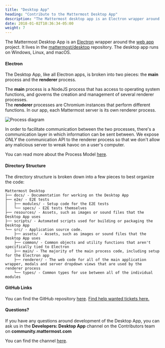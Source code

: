 ```yaml
---
title: "Desktop App"
heading: "Contribute to the Mattermost Desktop App"
description: "The Mattermost desktop app is an Electron wrapper around the web app project. It lives in the mattermost/desktop repository."
date: 2018-01-02T10:36:34-05:00
weight: 7
---
```


The Mattermost Desktop App is an [Electron](https://electronjs.org/) wrapper around the [web app](/contribute/webapp) project. It lives in the [mattermost/desktop](https://github.com/mattermost/desktop) repository. The desktop app runs on Windows, Linux, and macOS.

#### Electron
The Desktop App, like all Electron apps, is broken into two pieces: the **main** process and the **renderer** process.

The **main** process is a NodeJS process that has access to operating system functions, and governs the creation and management of several renderer processes.  
The **renderer** processes are Chromium instances that perform different functions. In our app, each Mattermost server is its own renderer process.

![Process diagram](/contribute/desktop/process-diagram.png)

In order to facilitate communication between the two processes, there's a communication layer in which information can be sent between. We expose *ONLY* the communication API to the renderer process so that we don't allow any malicious server to wreak havoc on a user's computer.

You can read more about the Process Model [here](https://www.electronjs.org/docs/latest/tutorial/process-model).

#### Directory Structure
The directory structure is broken down into a few pieces to best organize the code:

```
Mattermost Desktop
├── docs/ - Documentation for working on the Desktop App
├── e2e/ - E2E tests
│   ├── modules/ - Setup code for the E2E tests
│   └── specs/ - E2E tests themselves
├── resources/ - Assets, such as images or sound files that the Desktop App uses
├── scripts/ - Automated scripts used for building or packaging the Desktop App
└── src/ - Application source code.
    ├── assets/ - Assets, such as images or sound files that the Desktop App uses
    ├── common/ - Common objects and utility functions that aren't specifically tied to Electron
    ├── main/ - The majority of the main process code, including setup for the Electron app
    ├── renderer/ - The web code for all of the main application wrapper, modals and server dropdown views that are used by the renderer process
    └── types/ - Common types for use between all of the individual modules
```

#### GitHub Links

You can find the GitHub repository [here](https://github.com/mattermost/desktop).
[Find help wanted tickets here.](https://mattermost.com/pl/help-wanted-desktop)

#### Questions?

If you have any questions around development of the Desktop App, you can ask us in the **Developers: Desktop App** channel on the Contributors team on **community.mattermost.com**

You can find the channel [here](https://community.mattermost.com/core/channels/desktop-app).
